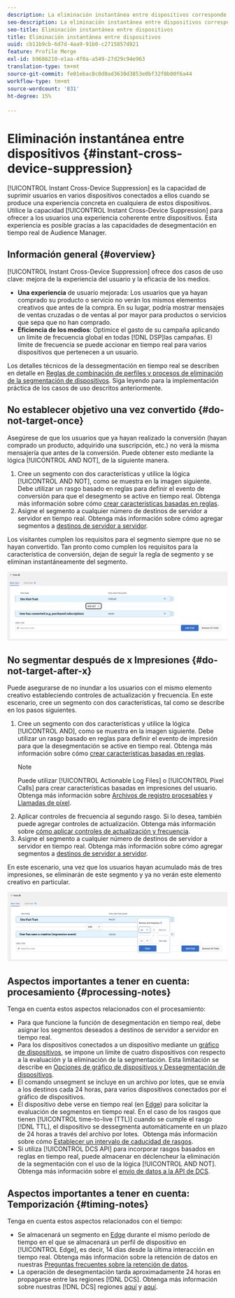 ```yaml
---
description: La eliminación instantánea entre dispositivos corresponde a la capacidad de eliminar usuarios de varios dispositivos a la vez, siempre que los usuarios estén conectados a ellos, cuando en uno de los dispositivos se produce una experiencia particular. Utilice esta capacidad para ofrecer a los usuarios una experiencia coherente en distintos dispositivos. Esta experiencia es posible gracias a las capacidades de desegmentación en tiempo real de Audience Manager.
seo-description: La eliminación instantánea entre dispositivos corresponde a la capacidad de eliminar usuarios de varios dispositivos a la vez, siempre que los usuarios estén conectados a ellos, cuando en uno de los dispositivos se produce una experiencia particular. Utilice esta capacidad para ofrecer a los usuarios una experiencia coherente en distintos dispositivos. Esta experiencia es posible gracias a las capacidades de desegmentación en tiempo real de Audience Manager.
seo-title: Eliminación instantánea entre dispositivos
title: Eliminación instantánea entre dispositivos
uuid: cb11b9cb-6d7d-4aa9-91b0-c2715857d821
feature: Profile Merge
exl-id: b9686210-e1aa-4f0a-a549-27d29c94e963
translation-type: tm+mt
source-git-commit: fe01ebac8c0d0ad3630d3853e0bf32f0b00f6a44
workflow-type: tm+mt
source-wordcount: '831'
ht-degree: 15%

---
```


# Eliminación instantánea entre dispositivos {#instant-cross-device-suppression}

[!UICONTROL Instant Cross-Device Suppression] es la capacidad de suprimir usuarios en varios dispositivos conectados a ellos cuando se produce una experiencia concreta en cualquiera de estos dispositivos. Utilice la capacidad [!UICONTROL Instant Cross-Device Suppression] para ofrecer a los usuarios una experiencia coherente entre dispositivos. Esta experiencia es posible gracias a las capacidades de desegmentación en tiempo real de Audience Manager.

## Información general {#overview}

[!UICONTROL Instant Cross-Device Suppression] ofrece dos casos de uso clave: mejora de la experiencia del usuario y la eficacia de los medios.

* **Una experiencia** de usuario mejorada: Los usuarios que ya hayan comprado su producto o servicio no verán los mismos elementos creativos que antes de la compra. En su lugar, podría mostrar mensajes de ventas cruzadas o de ventas al por mayor para productos o servicios que sepa que no han comprado.
* **Eficiencia de los medios**: Optimice el gasto de su campaña aplicando un límite de frecuencia global en todas  [!DNL DSP]las campañas. El límite de frecuencia se puede accionar en tiempo real para varios dispositivos que pertenecen a un usuario.

Los detalles técnicos de la dessegmentación en tiempo real se describen en detalle en [Reglas de combinación de perfiles y procesos de eliminación de la segmentación de dispositivos](merge-rule-unsegment.md). Siga leyendo para la implementación práctica de los casos de uso descritos anteriormente.

## No establecer objetivo una vez convertido {#do-not-target-once}

Asegúrese de que los usuarios que ya hayan realizado la conversión (hayan comprado un producto, adquirido una suscripción, etc.) no verá la misma mensajería que antes de la conversión. Puede obtener esto mediante la lógica [!UICONTROL AND NOT], de la siguiente manera.

1. Cree un segmento con dos características y utilice la lógica [!UICONTROL AND NOT], como se muestra en la imagen siguiente. Debe utilizar un rasgo basado en reglas para definir el evento de conversión para que el desegmento se active en tiempo real. Obtenga más información sobre cómo [crear características basadas en reglas](../traits/create-onboarded-rule-based-traits.md).
2. Asigne el segmento a cualquier número de destinos de servidor a servidor en tiempo real. Obtenga más información sobre cómo agregar segmentos a [destinos de servidor a servidor](../destinations/add-edit-segments.md).

Los visitantes cumplen los requisitos para el segmento siempre que no se hayan convertido. Tan pronto como cumplen los requisitos para la característica de conversión, dejan de seguir la regla de segmento y se eliminan instantáneamente del segmento.

![](assets/and_not_use_case.png)

## No segmentar después de x Impresiones {#do-not-target-after-x}

Puede asegurarse de no inundar a los usuarios con el mismo elemento creativo estableciendo controles de actualización y frecuencia. En este escenario, cree un segmento con dos características, tal como se describe en los pasos siguientes.

1. Cree un segmento con dos características y utilice la lógica [!UICONTROL AND], como se muestra en la imagen siguiente. Debe utilizar un rasgo basado en reglas para definir el evento de impresión para que la desegmentación se active en tiempo real. Obtenga más información sobre cómo [crear características basadas en reglas](../traits/create-onboarded-rule-based-traits.md).
   >[!NOTE]
   >
   >Puede utilizar [!UICONTROL Actionable Log Files] o [!UICONTROL Pixel Calls] para crear características basadas en impresiones del usuario. Obtenga más información sobre [Archivos de registro procesables](../../integration/media-data-integration/actionable-log-files.md) y [Llamadas de píxel](../../integration/media-data-integration/impression-data-pixels.md).
2. Aplicar controles de frecuencia al segundo rasgo. Si lo desea, también puede agregar controles de actualización. Obtenga más información sobre [cómo aplicar controles de actualización y frecuencia](../segments/recency-and-frequency.md).
3. Asigne el segmento a cualquier número de destinos de servidor a servidor en tiempo real. Obtenga más información sobre cómo agregar segmentos a [destinos de servidor a servidor](../destinations/add-edit-segments.md).

En este escenario, una vez que los usuarios hayan acumulado más de tres impresiones, se eliminarán de este segmento y ya no verán este elemento creativo en particular.

![](assets/impressions_use_case.png)

## Aspectos importantes a tener en cuenta: procesamiento {#processing-notes}

Tenga en cuenta estos aspectos relacionados con el procesamiento:

* Para que funcione la función de desegmentación en tiempo real, debe asignar los segmentos deseados a destinos de servidor a servidor en tiempo real.
* Para los dispositivos conectados a un dispositivo mediante un [gráfico de dispositivos](profile-link-use-case.md#recommendations), se impone un límite de cuatro dispositivos con respecto a la evaluación y la eliminación de la segmentación. Esta limitación se describe en [Opciones de gráfico de dispositivos y Dessegmentación de dispositivos](merge-rule-unsegment.md#device-graph-options-unsegmentation). &#x200B;
* El comando unsegment se incluye en un archivo por lotes, que se envía a los destinos cada 24 horas, para varios dispositivos conectados por el gráfico de dispositivos.
* El dispositivo debe verse en tiempo real (en [Edge](../../reference/system-components/components-edge.md)) para solicitar la evaluación de segmentos en tiempo real. En el caso de los rasgos que tienen [!UICONTROL time-to-live (TTL)] cuando se cumple el rasgo [!DNL TTL], el dispositivo se dessegmenta automáticamente en un plazo de 24 horas a través del archivo por lotes. &#x200B; Obtenga más información sobre cómo [Establecer un intervalo de caducidad de rasgos](../traits/create-onboarded-rule-based-traits.md#set-expiration-interval).
* Si utiliza [!UICONTROL DCS API] para incorporar rasgos basados en reglas en tiempo real, puede almacenar en déclencheur la eliminación de la segmentación con el uso de la lógica [!UICONTROL AND NOT]. Obtenga más información sobre el [envío de datos a la API de DCS](../../api/dcs-intro/dcs-event-calls/dcs-url-send.md). &#x200B;

## Aspectos importantes a tener en cuenta: Temporización {#timing-notes}

Tenga en cuenta estos aspectos relacionados con el tiempo:

* Se almacenará un segmento en [Edge](../../reference/system-components/components-edge.md) durante el mismo período de tiempo en el que se almacenará un perfil de dispositivo en [!UICONTROL Edge], es decir, 14 días desde la última interacción en tiempo real. Obtenga más información sobre la retención de datos en nuestras [Preguntas frecuentes sobre la retención de datos](../../faq/faq-privacy.md#data-retention-faq).
* La operación de desegmentación tarda aproximadamente 24 horas en propagarse entre las regiones [!DNL DCS]. Obtenga más información sobre nuestras [!DNL DCS] regiones [aquí](../..//reference/system-components/components-data-collection.md) y [aquí](../../api/dcs-intro/dcs-api-reference/dcs-regions.md).
